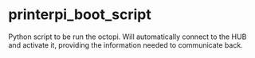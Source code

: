 # printerpi_boot_script
Python script to be run the octopi. Will automatically connect to the HUB and activate it, providing the information needed to communicate back.
